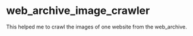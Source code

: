 # web_archive_image_crawler
This helped me to crawl the images of one website from the web_archive.
